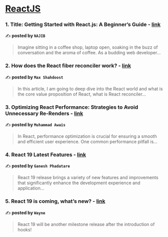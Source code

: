 
<h1><a href=https://medium.com/tag/reactjs/recommended target="_blank" rel="noopener noreferrer">ReactJS</a></h1>
<h3>1. Title: Getting Started with React.js: A Beginner’s Guide - <a href="https://medium.com/@Najib-Hossain49/title-getting-started-with-react-js-a-beginners-guide-b1e2cb29e44a" target="_blank" rel="noopener noreferrer">link</a></h3>

✍️ **posted by `NAJIB`**

<blockquote>Imagine sitting in a coffee shop, laptop open, soaking in the buzz of conversation and the aroma of coffee. As a budding web developer…</blockquote>

<h3>2. How does the React fiber reconciler work? - <a href="https://medium.com/@maxtsh/how-does-the-react-fiber-reconciler-work-77c3650127da" target="_blank" rel="noopener noreferrer">link</a></h3>

✍️ **posted by `Max Shahdoost`**

<blockquote>In this article, I am going to deep dive into the React world and what is the core value proposition of React, what is React reconciler…</blockquote>

<h3>3. Optimizing React Performance: Strategies to Avoid Unnecessary Re-Renders - <a href="https://medium.com/javascript-in-plain-english/optimizing-react-performance-strategies-to-avoid-unnecessary-re-renders-f8110b4e37b2" target="_blank" rel="noopener noreferrer">link</a></h3>

✍️ **posted by `Muhammad Awais`**

<blockquote>In React, performance optimization is crucial for ensuring a smooth and efficient user experience. One common performance pitfall is…</blockquote>

<h3>4. React 19 Latest Features - <a href="https://medium.com/@ganeshphadatare1571/react-19-latest-features-7f3fb0ff11bd" target="_blank" rel="noopener noreferrer">link</a></h3>

✍️ **posted by `Ganesh Phadatare`**

<blockquote>React 19 release brings a variety of new features and improvements that significantly enhance the development experience and application…</blockquote>

<h3>5. React 19 is coming, what’s new? - <a href="https://medium.com/stackademic/react-19-is-coming-whats-new-79e2d4b948e4" target="_blank" rel="noopener noreferrer">link</a></h3>

✍️ **posted by `Wayne`**

<blockquote>React 19 will be another milestone release after the introduction of hooks!</blockquote>

